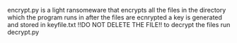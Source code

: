 encrypt.py is a light ransomeware that encrypts all the files in the directory which the program runs in
after the files are ecnrypted a key is generated and stored in keyfile.txt !!DO NOT DELETE THE FILE!!
to decrypt the files run decrypt.py
